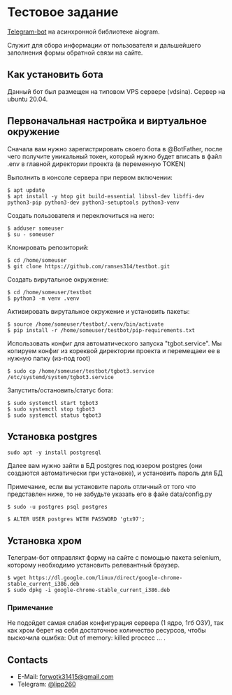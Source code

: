 # Тестовое задание

[Telegram-bot](https://t.me/mitty44bot) на асинхронной библиотеке aiogram. 

Служит для сбора информации от пользователя и дальшейшего заполнения формы обратной связи на сайте.

## Как установить бота

Данный бот был размещен на типовом VPS сервере (vdsina). Сервер на ubuntu 20.04.

## Первоначальная настройка и виртуальное окружение

Сначала вам нужно зарегистрировать своего бота в @BotFather, после чего получите уникальный токен,
который нужно будет вписать в файл .env в главной директории проекта (в переменную TOKEN)

Выполнить в консоле сервера при первом включении:

```
$ apt update
$ apt install -y htop git build-essential libssl-dev libffi-dev python3-pip python3-dev python3-setuptools python3-venv 
```

Создать пользователя и переключиться на него:

```
$ adduser someuser
$ su - someuser
```

Клонировать репозиторий:

```
$ cd /home/someuser
$ git clone https://github.com/ramses314/testbot.git
```

Создать вирутальное окружение:

```
$ cd /home/someuser/testbot
$ python3 -m venv .venv
```

Активировать вирутальное окружение и установить пакеты:

```
$ source /home/someuser/testbot/.venv/bin/activate
$ pip install -r /home/someuser/testbot/pip-requirements.txt
```

Использовать конфиг для автоматического запуска "tgbot.service". Мы копируем конфиг из кореквой директории проекта и перемещаеи ее в нужную папку (из-под root)

```
$ sudo cp /home/someuser/testbot/tgbot3.service /etc/systemd/system/tgbot3.service
```
Запустить/остановить/статус бота:
```
$ sudo systemctl start tgbot3
$ sudo systemctl stop tgbot3
$ sudo systemctl status tgbot3
```

## Установка postgres
```
sudo apt -y install postgresql
```
Далее вам нужно зайти в БД postgres под юзером postgres (они создаются автоматически при установке), и установить пароль для БД

Примечание, если вы установите пароль отличный от того что представлен ниже, то не забудьте указать его в файе data/config.py
```
$ sudo -u postgres psql postgres

$ ALTER USER postgres WITH PASSWORD 'gtx97';
```

## Установка хром

Телеграм-бот отправлякт форму на сайте с помощью пакета selenium, которому необходимо установить релевантный браузер.

```
$ wget https://dl.google.com/linux/direct/google-chrome-stable_current_i386.deb
$ sudo dpkg -i google-chrome-stable_current_i386.deb
```
### Примечание

Не подойдет самая слабая конфигурация сервера (1 ядро, 1гб ОЗУ), так как хром берет на себя достаточное количество ресурсов, чтобы выскочила ошибка: Out of memory: killed procecc ... .



## Contacts

- E-Mail: forwotk31415@gmail.com
- Telegram: [@lipp260](https://t.me/lipp260)

 
